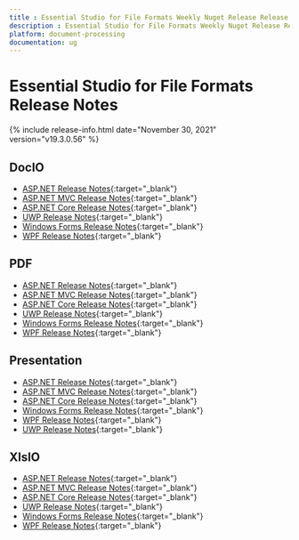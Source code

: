 ```yaml
---
title : Essential Studio for File Formats Weekly Nuget Release Release Notes  
description : Essential Studio for File Formats Weekly Nuget Release Release Notes  
platform: document-processing
documentation: ug
---
```


# Essential Studio for File Formats  Release Notes  

{% include release-info.html date="November 30, 2021" version="v19.3.0.56" %} 

## DocIO

* [ASP.NET Release Notes](/aspnet/release-notes/v19.3.0.56#docio){:target="_blank"}
* [ASP.NET MVC Release Notes](/aspnetmvc/release-notes/v19.3.0.56#docio){:target="_blank"}
* [ASP.NET Core Release Notes](/aspnet-core/release-notes/v19.3.0.56#docio){:target="_blank"}
* [UWP Release Notes](/uwp/release-notes/v19.3.0.56#docio){:target="_blank"}
* [Windows Forms Release Notes](/windowsforms/release-notes/v19.3.0.56#docio){:target="_blank"}
* [WPF Release Notes](/wpf/release-notes/v19.3.0.56#docio){:target="_blank"}


## PDF

* [ASP.NET Release Notes](/aspnet/release-notes/v19.3.0.56#pdf){:target="_blank"}
* [ASP.NET MVC Release Notes](/aspnetmvc/release-notes/v19.3.0.56#pdf){:target="_blank"}
* [ASP.NET Core Release Notes](/aspnet-core/release-notes/v19.3.0.56#pdf){:target="_blank"}
* [UWP Release Notes](/uwp/release-notes/v19.3.0.56#pdf){:target="_blank"}
* [Windows Forms Release Notes](/windowsforms/release-notes/v19.3.0.56#pdf){:target="_blank"}
* [WPF Release Notes](/wpf/release-notes/v19.3.0.56#pdf){:target="_blank"}


## Presentation

* [ASP.NET Release Notes](/aspnet/release-notes/v19.3.0.56#presentation){:target="_blank"}
* [ASP.NET MVC Release Notes](/aspnetmvc/release-notes/v19.3.0.56#presentation){:target="_blank"}
* [ASP.NET Core Release Notes](/aspnet-core/release-notes/v19.3.0.56#presentation){:target="_blank"}
* [Windows Forms Release Notes](/windowsforms/release-notes/v19.3.0.56#presentation){:target="_blank"}
* [WPF Release Notes](/wpf/release-notes/v19.3.0.56#presentation){:target="_blank"}
* [UWP Release Notes](/uwp/release-notes/v19.3.0.56#presentation){:target="_blank"}


## XlsIO

* [ASP.NET Release Notes](/aspnet/release-notes/v19.3.0.56#xlsio){:target="_blank"}
* [ASP.NET MVC Release Notes](/aspnetmvc/release-notes/v19.3.0.56#xlsio){:target="_blank"}
* [ASP.NET Core Release Notes](/aspnet-core/release-notes/v19.3.0.56#xlsio){:target="_blank"}
* [UWP Release Notes](/uwp/release-notes/v19.3.0.56#xlsio){:target="_blank"}
* [Windows Forms Release Notes](/windowsforms/release-notes/v19.3.0.56#xlsio){:target="_blank"}
* [WPF Release Notes](/wpf/release-notes/v19.3.0.56#xlsio){:target="_blank"}